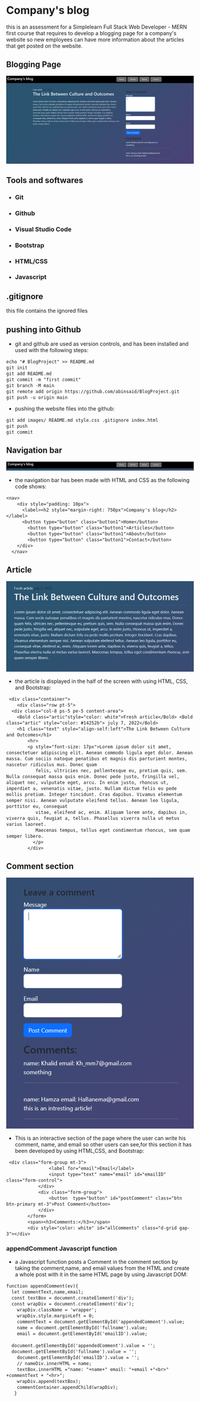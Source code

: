 # Company's blog
this is an assessment for a Simplelearn Full Stack Web Developer - MERN first course that requires to develop a blogging page for a company's website so new employees can have more information about the articles that get posted on the website.

## Blogging Page
![SCREENSHOT](images/bloggingPage.png)

## Tools and softwares

- ### Git
- ### Github 
- ### Visual Studio Code
- ### Bootstrap
- ### HTML/CSS
- ### Javascript

## .gitignore
this file contains the ignored files

## pushing into Github

- git and github are used as version controls, and has been installed and used with the following steps:

```
echo "# BlogProject" >> README.md
git init
git add README.md
git commit -m "first commit"
git branch -M main
git remote add origin https://github.com/abinsaid/BlogProject.git
git push -u origin main
```
- pushing the website files into the github:
```
git add images/ README.md style.css .gitignore index.html
git push
git commit
```

## Navigation bar
![SCREENSHOT](images/navigation.png)

- the navigation bar has been made with HTML and CSS as the following code shows:
```
<nav>
    <div style="padding: 10px">
      <label><h2 style="margin-right: 750px">Company's blog</h2></label>
      <button type="button" class="button1">Home</button>
        <button type="button" class="button1">Articles</button>
        <button type="button" class="button1">About</button>
        <button type="button" class="button1">Contact</button>
    </div>
  </nav>
  ```
  ## Article
  ![SCREENSHOT](images/article.png)
  - the article is displayed in the half of the screen with using HTML, CSS, and Bootstrap:

```
 <div class="container">
    <div class="row pt-5">
  <div class="col-8 ps-5 pe-5 content-area">
    <Bold class="artic"style="color: white">Fresh article</Bold> <Bold class="artic" style="color: #14252b"> july 7, 2022</Bold>
    <h1 class="text" style="align-self:left">The Link Between Culture and Outcomes</h1>
        <hr>
        <p style="font-size: 17px">Lorem ipsum dolor sit amet, consectetuer adipiscing elit. Aenean commodo ligula eget dolor. Aenean massa. Cum sociis natoque penatibus et magnis dis parturient montes, nascetur ridiculus mus. Donec quam
           felis, ultricies nec, pellentesque eu, pretium quis, sem. Nulla consequat massa quis enim. Donec pede justo, fringilla vel, aliquet nec, vulputate eget, arcu. In enim justo, rhoncus ut, imperdiet a, venenatis vitae, justo. Nullam dictum felis eu pede mollis pretium. Integer tincidunt. Cras dapibus. Vivamus elementum semper nisi. Aenean vulputate eleifend tellus. Aenean leo ligula, porttitor eu, consequat 
           vitae, eleifend ac, enim. Aliquam lorem ante, dapibus in, viverra quis, feugiat a, tellus. Phasellus viverra nulla ut metus varius laoreet.
           Maecenas tempus, tellus eget condimentum rhoncus, sem quam semper libero.
          </p>
        </div>
```

## Comment section
![SCREENSHOT](images/comments.png)
 - This is an interactive section of the page where the user can write his comment, name, and email so other users can see,for this section it has been developed by using HTML,CSS, and Bootstrap:
```
 <div class="form-group mt-3">
                <label for="email">Email</label>
                <input type="text" name="email" id="emailID" class="form-control">
            </div>
            <div class="form-group">
                <button  type="button" id="postComment" class="btn btn-primary mt-3">Post Comment</button>
            </div>
        </form>
        <span><h3>Comments:</h3></span>
        <div style="color: white" id="allComments" class="d-grid gap-3"></div>
```
### appendComment Javascript function

- a Javascript function posts a Comment in the comment section by taking the comment,name, and email values from the HTML and create a whole post with it in the same HTML page by using Javascript DOM:
  
```
function appendComment(ev){
  let commentText,name,email;
  const textBox = document.createElement('div');
  const wrapDiv = document.createElement('div');
    wrapDiv.className = 'wrapper';
    wrapDiv.style.marginLeft = 0;
    commentText = document.getElementById('appendedComment').value;
    name = document.getElementById('fullname').value;
    email = document.getElementById('emailID').value;

  document.getElementById('appendedComment').value = '';
  document.getElementById('fullname').value = '';
    document.getElementById('emailID').value = '';
    // nameDiv.innerHTML = name;
    textBox.innerHTML ="name: "+name+" email: "+email +"<br>" +commentText + "<hr>";
    wrapDiv.append(textBox);
    commentContainer.appendChild(wrapDiv);
   }
```
